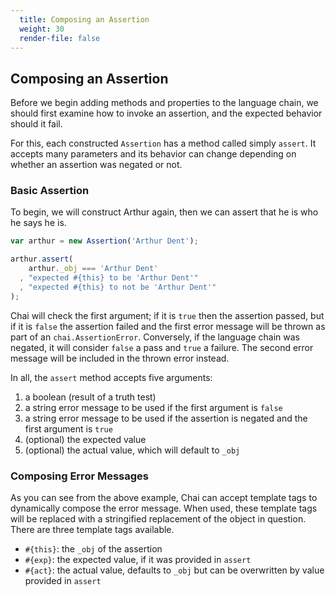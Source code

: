 ```yaml
---
  title: Composing an Assertion
  weight: 30
  render-file: false
---
```


## Composing an Assertion

Before we begin adding methods and properties to the language chain, we should
first examine how to invoke an assertion, and the expected behavior should it fail.

For this, each constructed `Assertion` has a method called simply `assert`. It accepts
many parameters and its behavior can change depending on whether an assertion was 
negated or not.

### Basic Assertion

To begin, we will construct Arthur again, then we can assert that he is who he says he is.

```javascript
var arthur = new Assertion('Arthur Dent');

arthur.assert(
    arthur._obj === 'Arthur Dent'
  , "expected #{this} to be 'Arthur Dent'"
  , "expected #{this} to not be 'Arthur Dent'"
);
```

Chai will check the first argument; if it is `true` then the assertion passed, but if it is `false`
the assertion failed and the first error message will be thrown as part of an `chai.AssertionError`.
Conversely, if the language chain was negated, it will consider `false` a pass and `true` a failure. 
The second error message will be included in the thrown error instead.

In all, the `assert` method accepts five arguments:

1. a boolean (result of a truth test)
2. a string error message to be used if the first argument is `false`
3. a string error message to be used if the assertion is negated and the first argument is `true`
4. (optional) the expected value
5. (optional) the actual value, which will default to `_obj`

### Composing Error Messages

As you can see from the above example, Chai can accept template tags to dynamically compose 
the error message. When used, these template tags will be replaced with a stringified replacement
of the object in question. There are three template tags available.

- `#{this}`: the `_obj` of the assertion
- `#{exp}`: the expected value, if it was provided in `assert`
- `#{act}`: the actual value, defaults to `_obj` but can be overwritten by value provided in `assert`
